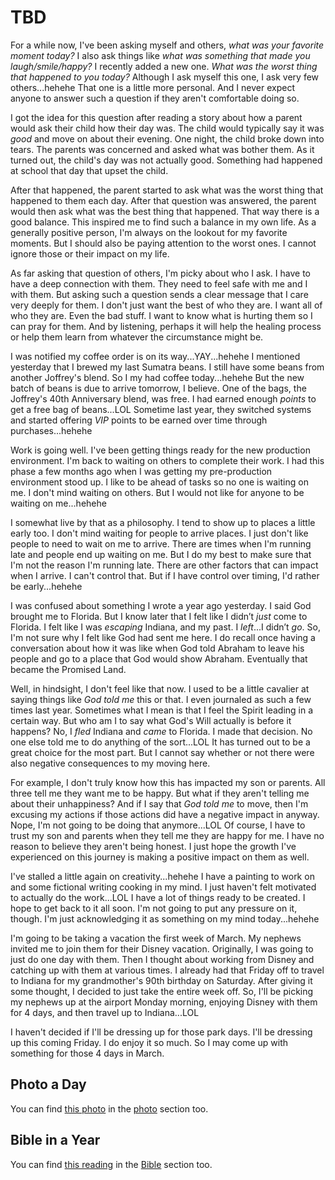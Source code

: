 # TBD

For a while now, I've been asking myself and others, *what was your favorite moment today?* I also ask things like *what was something that made you laugh/smile/happy?* I recently added a new one. *What was the worst thing that happened to you today?* Although I ask myself this one, I ask very few others...hehehe That one is a little more personal. And I never expect anyone to answer such a question if they aren't comfortable doing so.

I got the idea for this question after reading a story about how a parent would ask their child how their day was. The child would typically say it was *good* and move on about their evening. One night, the child broke down into tears. The parents was concerned and asked what was bother them. As it turned out, the child's day was not actually good. Something had happened at school that day that upset the child.

After that happened, the parent started to ask what was the worst thing that happened to them each day. After that question was answered, the parent would then ask what was the best thing that happened. That way there is a good balance. This inspired me to find such a balance in my own life. As a generally positive person, I'm always on the lookout for my favorite moments. But I should also be paying attention to the worst ones. I cannot ignore those or their impact on my life.

As far asking that question of others, I'm picky about who I ask. I have to have a deep connection with them. They need to feel safe with me and I with them. But asking such a question sends a clear message that I care very deeply for them. I don't just want the best of who they are. I want all of who they are. Even the bad stuff. I want to know what is hurting them so I can pray for them. And by listening, perhaps it will help the healing process or help them learn from whatever the circumstance might be.

I was notified my coffee order is on its way...YAY...hehehe I mentioned yesterday that I brewed my last Sumatra beans. I still have some beans from another Joffrey's blend. So I my had coffee today...hehehe But the new batch of beans is due to arrive tomorrow, I believe. One of the bags, the Joffrey's 40th Anniversary blend, was free. I had earned enough *points* to get a free bag of beans...LOL Sometime last year, they switched systems and started offering *VIP* points to be earned over time through purchases...hehehe

Work is going well. I've been getting things ready for the new production environment. I'm back to waiting on others to complete their work. I had this phase a few months ago when I was getting my pre-production environment stood up. I like to be ahead of tasks so no one is waiting on me. I don't mind waiting on others. But I would not like for anyone to be waiting on me...hehehe

I somewhat live by that as a philosophy. I tend to show up to places a little early too. I don't mind waiting for people to arrive places. I just don't like people to need to wait on me to arrive. There are times when I'm running late and people end up waiting on me. But I do my best to make sure that I'm not the reason I'm running late. There are other factors that can impact when I arrive. I can't control that. But if I have control over timing, I'd rather be early...hehehe

I was confused about something I wrote a year ago yesterday. I said God brought me to Florida. But I know later that I felt like I didn’t *just* come to Florida. I felt like I was *escaping* Indiana, and my past. I *left*...I didn’t *go*. So, I'm not sure why I felt like God had sent me here. I do recall once having a conversation about how it was like when God told Abraham to leave his people and go to a place that God would show Abraham. Eventually that became the Promised Land.

Well, in hindsight, I don't feel like that now. I used to be a little cavalier at saying things like *God told me* this or that. I even journaled as such a few times last year. Sometimes what I mean is that I feel the Spirit leading in a certain way. But who am I to say what God's Will actually is before it happens? No, I *fled* Indiana and *came* to Florida. I made that decision. No one else told me to do anything of the sort...LOL It has turned out to be a great choice for the most part. But I cannot say whether or not there were also negative consequences to my moving here.

For example, I don't truly know how this has impacted my son or parents. All three tell me they want me to be happy. But what if they aren't telling me about their unhappiness? And if I say that *God told me* to move, then I'm excusing my actions if those actions did have a negative impact in anyway. Nope, I'm not going to be doing that anymore...LOL Of course, I have to trust my son and parents when they tell me they are happy for me. I have no reason to believe they aren't being honest. I just hope the growth I've experienced on this journey is making a positive impact on them as well.

I've stalled a little again on creativity...hehehe I have a painting to work on and some fictional writing cooking in my mind. I just haven't felt motivated to actually do the work...LOL I have a lot of things ready to be created. I hope to get back to it all soon. I'm not going to put any pressure on it, though. I'm just acknowledging it as something on my mind today...hehehe

I'm going to be taking a vacation the first week of March. My nephews invited me to join them for their Disney vacation. Originally, I was going to just do one day with them. Then I thought about working from Disney and catching up with them at various times. I already had that Friday off to travel to Indiana for my grandmother's 90th birthday on Saturday. After giving it some thought, I decided to just take the entire week off. So, I'll be picking my nephews up at the airport Monday morning, enjoying Disney with them for 4 days, and then travel up to Indiana...LOL

I haven't decided if I'll be dressing up for those park days. I'll be dressing up this coming Friday. I do enjoy it so much. So I may come up with something for those 4 days in March.

## Photo a Day

<!--@include: @/photos/photo-a-day/2025/02/19.md{3,}-->

You can find [this photo](/photos/photo-a-day/2025/02/19) in the [photo](/photos/) section too.

## Bible in a Year

<!--@include: @/bible/plans/bible-in-a-year/02/19.md{3,}-->

You can find [this reading](/bible/plans/bible-in-a-year/02/19) in the [Bible](/bible/) section too.